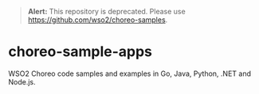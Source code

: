 > **Alert:** 
> This repository is deprecated. Please use https://github.com/wso2/choreo-samples.

# choreo-sample-apps

WSO2 Choreo code samples and examples in Go, Java, Python, .NET and Node.js.
